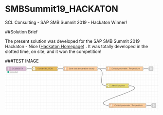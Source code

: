 # SMBSummit19_HACKATON
SCL Consulting - SAP SMB Summit 2019 - Hackaton Winner!

##Solution Brief

The present solution was developed for the SAP SMB Summit 2019 Hackaton - Nice ([Hackaton Homepage](https://github.com/B1SA/hackathon)) . It was totally developed in the slotted time, on site, and it won the competition!

###TEST IMAGE
![MQTT FLOW](/Screenshots/Flow_01_MQTT.JPG?raw=true "MQTT FLOW")

